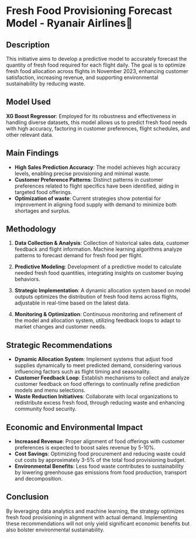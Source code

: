 

# Fresh Food Provisioning Forecast Model - Ryanair Airlines🥗

## Description

This initiative aims to develop a predictive model to accurately forecast the quantity of fresh food required for each flight daily. The goal is to optimize fresh food allocation across flights in November 2023, enhancing customer satisfaction, increasing revenue, and supporting environmental sustainability by reducing waste.

## Model Used

**XG Boost Regressor**: Employed for its robustness and effectiveness in handling diverse datasets, this model allows us to predict fresh food needs with high accuracy, factoring in customer preferences, flight schedules, and other relevant data.

## Main Findings

- **High Sales Prediction Accuracy**: The model achieves high accuracy levels, enabling precise provisioning and minimal waste.
- **Customer Preference Patterns**: Distinct patterns in customer preferences related to flight specifics have been identified, aiding in targeted food offerings.
- **Optimization of waste**: Current strategies show potential for improvement in aligning food supply with demand to minimize both shortages and surplus.

## Methodology

1. **Data Collection & Analysis**: Collection of historical sales data, customer feedback and flight information. Machine learning algorithms analyze patterns to forecast demand for fresh food per flight.
   
2. **Predictive Modeling**: Development of a predictive model to calculate needed fresh food quantities, integrating insights on customer buying behaviors.
   
3. **Strategic Implementation**: A dynamic allocation system based on model outputs optimizes the distribution of fresh food items across flights, adjustable in real-time based on the latest data.
   
4. **Monitoring & Optimization**: Continuous monitoring and refinement of the model and allocation system, utilizing feedback loops to adapt to market changes and customer needs.

## Strategic Recommendations

- **Dynamic Allocation System**: Implement systems that adjust food supplies dynamically to meet predicted demand, considering various influencing factors such as flight timing and seasonality.
- **Customer Feedback Loop**: Establish mechanisms to collect and analyze customer feedback on food offerings to continually refine prediction models and menu selections.
- **Waste Reduction Initiatives**: Collaborate with local organizations to redistribute excess fresh food, through reducing waste and enhancing community food security.

## Economic and Environmental Impact

- **Increased Revenue**: Proper alignment of food offerings with customer preferences is expected to boost sales revenue by 5-10%.
- **Cost Savings**: Optimizing food procurement and reducing waste could cut costs by approximately 3-5% of the total food provisioning budget.
- **Environmental Benefits**: Less food waste contributes to sustainability by lowering greenhouse gas emissions from food production, transport and decomposition.

## Conclusion

By leveraging data analytics and machine learning, the strategy optimizes fresh food provisioning in alignment with actual demand. Implementing these recommendations will not only yield significant economic benefits but also bolster environmental sustainability.
